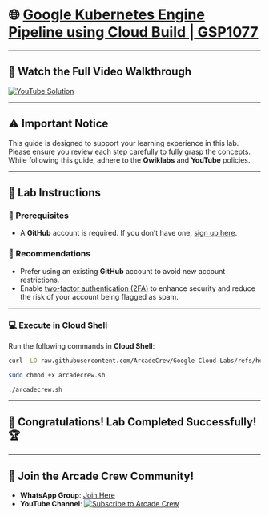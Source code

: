 # 🌐 [Google Kubernetes Engine Pipeline using Cloud Build | GSP1077](https://www.cloudskillsboost.google/focuses/52829?parent=catalog)  

---  

## 🎥 **Watch the Full Video Walkthrough**  

[![YouTube Solution](https://img.shields.io/badge/YouTube-Watch%20Solution-red?style=flat&logo=youtube)](https://www.youtube.com/@Arcade61432?sub_confirmation=1)  

---  

## ⚠️ **Important Notice**  

This guide is designed to support your learning experience in this lab. Please ensure you review each step carefully to fully grasp the concepts. While following this guide, adhere to the **Qwiklabs** and **YouTube** policies.  

---  

## 🚀 **Lab Instructions**  

### 🔑 Prerequisites  

- A **GitHub** account is required. If you don’t have one, [sign up here](https://github.com/signup).  

### 🔹 Recommendations  

- Prefer using an existing **GitHub** account to avoid new account restrictions.  
- Enable [two-factor authentication (2FA)](https://docs.github.com/en/authentication/securing-your-account-with-two-factor-authentication-2fa/configuring-two-factor-authentication) to enhance security and reduce the risk of your account being flagged as spam.  

---  

### 💻 **Execute in Cloud Shell**  

Run the following commands in **Cloud Shell**:  

```bash
curl -LO raw.githubusercontent.com/ArcadeCrew/Google-Cloud-Labs/refs/heads/main/APIs%20Explorer%20Cloud%20Storage/arcadecrew.sh

sudo chmod +x arcadecrew.sh

./arcadecrew.sh
```  

---  

## 🎉 **Congratulations! Lab Completed Successfully!** 🏆  

---  

## 🤝 **Join the Arcade Crew Community!**  

- **WhatsApp Group**: [Join Here](https://chat.whatsapp.com/KkNEauOhBQXHdVcmqIlv9F)  
- **YouTube Channel**: [![Subscribe to Arcade Crew](https://img.shields.io/badge/YouTube-Arcade%20Crew-red?style=flat&logo=youtube)](https://www.youtube.com/@Arcade61432?sub_confirmation=1)  